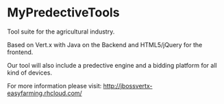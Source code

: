MyPredectiveTools
=================

Tool suite for the agricultural industry.

Based on Vert.x with Java on the Backend and HTML5/jQuery for the frontend.

Our tool will also include a predective engine and a bidding platform for all kind of devices.

For more information please visit: http://jbossvertx-easyfarming.rhcloud.com/


